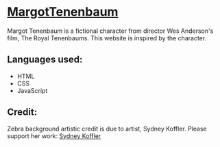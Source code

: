 # [MargotTenenbaum](https://golfoclock.github.io/MargotTenenbaum/)

Margot Tenenbaum is a fictional character from director Wes Anderson's film, The Royal Tenenbaums. This website is inspired by the character.

## Languages used:
* HTML
* CSS
* JavaScript

## Credit:
Zebra background artistic credit is due to artist, Sydney Koffler.
Please support her work: [Sydney Koffler](https://www.redbubble.com/people/SydneyKoffler)
